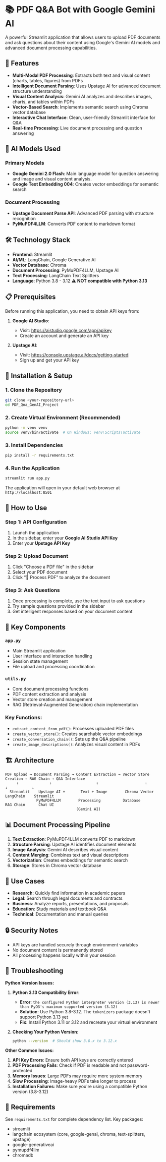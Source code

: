 # 📚 PDF Q&A Bot with Google Gemini AI

A powerful Streamlit application that allows users to upload PDF documents and ask questions about their content using Google's Gemini AI models and advanced document processing capabilities.

## 🌟 Features

- **Multi-Modal PDF Processing**: Extracts both text and visual content (charts, tables, figures) from PDFs
- **Intelligent Document Parsing**: Uses Upstage AI for advanced document structure understanding
- **Visual Content Analysis**: Gemini AI analyzes and describes images, charts, and tables within PDFs
- **Vector-Based Search**: Implements semantic search using Chroma vector database
- **Interactive Chat Interface**: Clean, user-friendly Streamlit interface for Q&A
- **Real-time Processing**: Live document processing and question answering

## 🤖 AI Models Used

### Primary Models
- **Google Gemini 2.0 Flash**: Main language model for question answering and image and visual content analysis.
- **Google Text Embedding 004**: Creates vector embeddings for semantic search

### Document Processing
- **Upstage Document Parse API**: Advanced PDF parsing with structure recognition
- **PyMuPDF4LLM**: Converts PDF content to markdown format

## 🛠️ Technology Stack

- **Frontend**: Streamlit
- **AI/ML**: LangChain, Google Generative AI
- **Vector Database**: Chroma
- **Document Processing**: PyMuPDF4LLM, Upstage AI
- **Text Processing**: LangChain Text Splitters
- **Language**: Python 3.8 - 3.12 ⚠️ **NOT compatible with Python  3.13**

## 📋 Prerequisites

Before running this application, you need to obtain API keys from:

1. **Google AI Studio**: 
   - Visit: https://aistudio.google.com/app/apikey
   - Create an account and generate an API key

2. **Upstage AI**:
   - Visit: https://console.upstage.ai/docs/getting-started
   - Sign up and get your API key

## 🚀 Installation & Setup

### 1. Clone the Repository
```bash
git clone <your-repository-url>
cd PDF_Qna_GenAI_Project
```

### 2. Create Virtual Environment (Recommended)
```bash
python -m venv venv 
source venv/bin/activate  # On Windows: venv\Scripts\activate
```

### 3. Install Dependencies
```bash
pip install -r requirements.txt
```

### 4. Run the Application
```bash
streamlit run app.py
```

The application will open in your default web browser at `http://localhost:8501`

## 📖 How to Use

### Step 1: API Configuration
1. Launch the application
2. In the sidebar, enter your **Google AI Studio API Key**
3. Enter your **Upstage API Key**

### Step 2: Upload Document
1. Click "Choose a PDF file" in the sidebar
2. Select your PDF document
3. Click "🔄 Process PDF" to analyze the document

### Step 3: Ask Questions
1. Once processing is complete, use the text input to ask questions
2. Try sample questions provided in the sidebar
3. Get intelligent responses based on your document content

## 🔧 Key Components

### `app.py`
- Main Streamlit application
- User interface and interaction handling
- Session state management
- File upload and processing coordination

### `utils.py`
- Core document processing functions
- PDF content extraction and analysis
- Vector store creation and management
- RAG (Retrieval-Augmented Generation) chain implementation

### Key Functions:
- `extract_content_from_pdf()`: Processes uploaded PDF files
- `create_vector_store()`: Creates searchable vector embeddings
- `create_conversation_chain()`: Sets up the Q&A pipeline
- `create_image_descriptions()`: Analyzes visual content in PDFs

## 🏗️ Architecture

```
PDF Upload → Document Parsing → Content Extraction → Vector Store Creation → RAG Chain → Q&A Interface
     ↓              ↓                    ↓                     ↓              ↓           ↓
  Streamlit    Upstage AI +       Text + Image        Chroma Vector     LangChain    Streamlit
              PyMuPDF4LLM        Processing          Database         RAG Chain      Chat UI
                                (Gemini AI)
```

## 📊 Document Processing Pipeline

1. **Text Extraction**: PyMuPDF4LLM converts PDF to markdown
2. **Structure Parsing**: Upstage AI identifies document elements
3. **Image Analysis**: Gemini AI describes visual content
4. **Content Merging**: Combines text and visual descriptions
5. **Vectorization**: Creates embeddings for semantic search
6. **Storage**: Stores in Chroma vector database

## 🎯 Use Cases

- **Research**: Quickly find information in academic papers
- **Legal**: Search through legal documents and contracts
- **Business**: Analyze reports, presentations, and proposals
- **Education**: Study materials and textbook Q&A
- **Technical**: Documentation and manual queries

## 🔒 Security Notes

- API keys are handled securely through environment variables
- No document content is permanently stored
- All processing happens locally within your session

## 🐛 Troubleshooting

**Python Version Issues:**

1. **Python 3.13 Compatibility Error**: 
   - **Error**: `the configured Python interpreter version (3.13) is newer than PyO3's maximum supported version (3.12)`
   - **Solution**: Use Python 3.8-3.12. The `tokenizers` package doesn't support Python 3.13 yet
   - **Fix**: Install Python 3.11 or 3.12 and recreate your virtual environment

2. **Checking Your Python Version**:
   ```bash
   python --version  # Should show 3.8.x to 3.12.x
   ```

**Other Common Issues:**

1. **API Key Errors**: Ensure both API keys are correctly entered
2. **PDF Processing Fails**: Check if PDF is readable and not password-protected
3. **Memory Issues**: Large PDFs may require more system memory
4. **Slow Processing**: Image-heavy PDFs take longer to process
5. **Installation Failures**: Make sure you're using a compatible Python version (3.8-3.12)

## 📝 Requirements

See `requirements.txt` for complete dependency list. Key packages:
- streamlit
- langchain ecosystem (core, google-genai, chroma, text-splitters, upstage)
- google-generativeai
- pymupdf4llm
- chromadb

